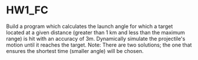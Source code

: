 # HW1_FC

Build a program which calculates the launch angle for which a target located at a given distance (greater than 1 km and less than the maximum range) is hit with an accuracy of 3m. Dynamically simulate the projectile's motion until it reaches the target.
Note: There are two solutions; the one that ensures the shortest time (smaller angle) will be chosen.

